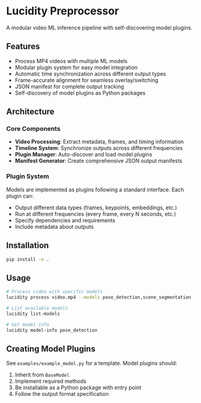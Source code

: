 # Lucidity Preprocessor

A modular video ML inference pipeline with self-discovering model plugins.

## Features

- Process MP4 videos with multiple ML models
- Modular plugin system for easy model integration
- Automatic time synchronization across different output types
- Frame-accurate alignment for seamless overlay/switching
- JSON manifest for complete output tracking
- Self-discovery of model plugins as Python packages

## Architecture

### Core Components

- **Video Processing**: Extract metadata, frames, and timing information
- **Timeline System**: Synchronize outputs across different frequencies
- **Plugin Manager**: Auto-discover and load model plugins
- **Manifest Generator**: Create comprehensive JSON output manifests

### Plugin System

Models are implemented as plugins following a standard interface. Each plugin can:
- Output different data types (frames, keypoints, embeddings, etc.)
- Run at different frequencies (every frame, every N seconds, etc.)
- Specify dependencies and requirements
- Include metadata about outputs

## Installation

```bash
pip install -e .
```

## Usage

```bash
# Process video with specific models
lucidity process video.mp4 --models pose_detection,scene_segmentation --output ./results

# List available models
lucidity list-models

# Get model info
lucidity model-info pose_detection
```

## Creating Model Plugins

See `examples/example_model.py` for a template. Model plugins should:
1. Inherit from `BaseModel`
2. Implement required methods
3. Be installable as a Python package with entry point
4. Follow the output format specification
